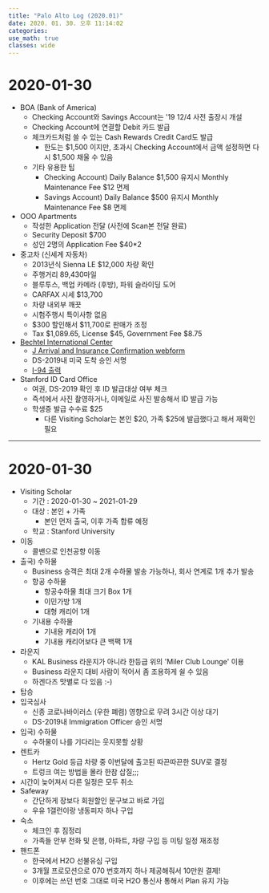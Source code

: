 ```yaml
---
title: "Palo Alto Log (2020.01)"
date: 2020. 01. 30. 오후 11:14:02
categories:
use_math: true
classes: wide
---
```


# 2020-01-30
* BOA (Bank of America)
  * Checking Account와 Savings Account는 '19 12/4 사전 출장시 개설
  * Checking Account에 연결할 Debit 카드 발급
  * 체크카드처럼 쓸 수 있는 Cash Rewards Credit Card도 발급
    * 한도는 \$1,500 이지만, 초과시 Checking Account에서 금액 설정하면 다시 $1,500 채울 수 있음
  * 기타 유용한 팁
    * Checking Account) Daily Balance \$1,500 유지시 Monthly Maintenance Fee \$12 면제
    * Savings Account) Daily Balance \$500 유지시 Monthly Maintenance Fee \$8 면제
* OOO Apartments
  * 작성한 Application 전달 (사전에 Scan본 전달 완료)
  * Security Deposit \$700
  * 성인 2명의 Application Fee \$40*2
* 중고차 (신세계 자동차)
  * 2013년식 Sienna LE \$12,000 차량 확인
  * 주행거리 89,430마일
  * 블루투스, 백업 카메라 (후방), 파워 슬라이딩 도어
  * CARFAX 시세 \$13,700
  * 차량 내외부 깨끗
  * 시험주행시 특이사항 없음
  * $300 할인해서 \$11,700로 판매가 조정
  * Tax \$1,089.65, License \$45, Government Fee \$8.75
* [Bechtel International Center](https://bechtel.stanford.edu/immigration/visa-types/j-1-scholar)
  * [J Arrival and Insurance Confirmation webform](http://web.stanford.edu/dept/icenter/j-arrival.fb)
  * DS-2019내 미국 도착 승인 서명
  * [I-94 출력](https://i94.cbp.dhs.gov/I94/)
* Stanford ID Card Office
  * 여권, DS-2019 확인 후 ID 발급대상 여부 체크
  * 즉석에서 사진 촬영하거나, 이메일로 사진 발송해서 ID 발급 가능
  * 학생증 발급 수수료 \$25
    * 다른 Visiting Scholar는 본인 \$20, 가족 \$25에 발급했다고 해서 재확인 필요

---

# 2020-01-30
* Visiting Scholar
  * 기간 : 2020-01-30 ~ 2021-01-29
  * 대상 : 본인 + 가족
    * 본인 먼저 출국, 이후 가족 합류 예정
  * 학교 : Stanford University
* 이동
  * 콜밴으로 인천공항 이동
* 출국) 수하물
  * Business 승객은 최대 2개 수하물 발송 가능하나, 회사 연계로 1개 추가 발송
  * 항공 수하물
    * 항공수하물 최대 크기 Box 1개
    * 이민가방 1개
    * 대형 캐리어 1개
  * 기내용 수하물
    * 기내용 캐리어 1개
    * 기내용 캐리어보다 큰 백팩 1개
* 라운지
  * KAL Business 라운지가 아니라 한등급 위의 'Miler Club Lounge' 이용
  * Business 라운지 대비 사람이 적어서 좀 조용하게 쉴 수 있음
  * 하겐다즈 맛별로 다 있음 :-)
* 탑승
* 입국심사
  * 신종 코로나바이러스 (우한 폐렴) 영향으로 무려 3시간 이상 대기
  * DS-2019내 Immigration Officer 승인 서명
* 입국) 수하물
  * 수하물이 나를 기다리는 웃지못할 상황
* 렌트카
  * Hertz Gold 등급 차량 중 이번달에 출고된 따끈따끈한 SUV로 결정
  * 트렁크 여는 방법을 몰라 한참 삽질;;;
* 시간이 늦어져서 다른 일정은 모두 취소
* Safeway
  * 간단하게 장보다 회원할인 문구보고 바로 가입
  * 우유 1갤런이랑 냉동피자 하나 구입
* 숙소
  * 체크인 후 짐정리
  * 가족들 안부 전화 및 은행, 아파트, 차량 구입 등 미팅 일정 재조정
* 핸드폰
  * 한국에서 H2O 선불유심 구입
  * 3개월 프로모션으로 070 번호까지 하나 제공해줘서 10만원 결제!
  * 이후에는 쓰던 번호 그대로 미국 H2O 통신사 통해서 Plan 유지 가능
